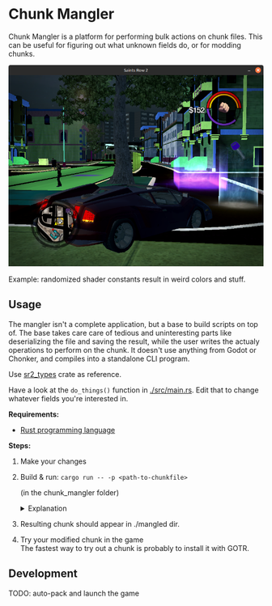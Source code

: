 # Chunk Mangler

Chunk Mangler is a platform for performing bulk actions on chunk files. This can be useful for figuring out what unknown fields do, or for modding chunks. 

![](doc/image.png)

Example: randomized shader constants result in weird colors and stuff.

## Usage

The mangler isn't a complete application, but a base to build scripts on top of. The base takes care care of tedious and uninteresting parts like deserializing the file and saving the result, while the user writes the actualy operations to perform on the chunk. It doesn't use anything from Godot or Chonker, and compiles into a standalone CLI program.

Use [sr2_types](../sr2_types/) crate as reference.

Have a look at the `do_things()` function in [./src/main.rs](./src/main.rs). Edit that to change whatever fields you're interested in.

**Requirements:**  
- [Rust programming language](https://www.rust-lang.org/)

**Steps:**  

1. Make your changes
2. Build & run: `cargo run -- -p <path-to-chunkfile>`

    (in the chunk_mangler folder)

    <details><summary> Explanation </summary>
    
    - `cargo run` Build and run the code
    - `--` Args after this are passed to the compiled program instead of the compiler
    - `-p` Mangler arg: input filepath.

    </details>
3. Resulting chunk should appear in ./mangled dir.
4. Try your modified chunk in the game  
    The fastest way to try out a chunk is probably to install it with GOTR. 

## Development
TODO: auto-pack and launch the game